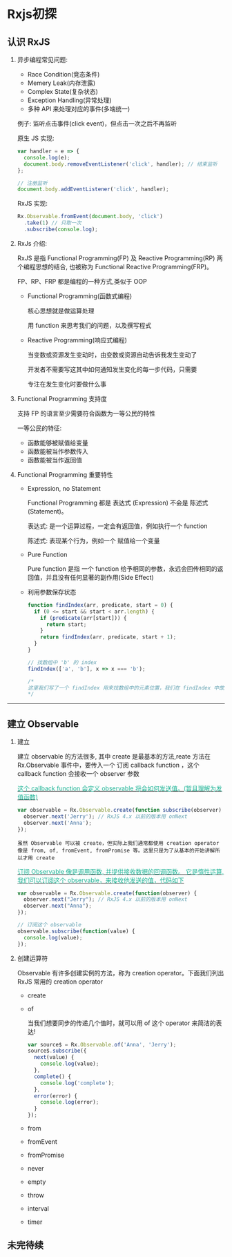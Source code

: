 # Rxjs初探

## 认识 RxJS

1.  异步编程常见问题:

    - Race Condition(竞态条件)
    - Memery Leak(内存泄露)
    - Complex State(复杂状态)
    - Exception Handling(异常处理)
    - 多种 API 来处理对应的事件(多端统一)

    例子: 监听点击事件(click event)，但点击一次之后不再监听

    原生 JS 实现:

    ```js
    var handler = e => {
      console.log(e);
      document.body.removeEventListener('click', handler); // 结束监听
    };

    // 注册监听
    document.body.addEventListener('click', handler);
    ```

    RxJS 实现:

    ```js
    Rx.Observable.fromEvent(document.body, 'click')
      .take(1) // 只取一次
      .subscribe(console.log);
    ```

2.  RxJs 介绍:

    RxJS 是指 Functional Programming(FP) 及 Reactive Programming(RP) 两个编程思想的结合, 也被称为 Functional Reactive Programming(FRP)。

    FP、RP、FRP 都是编程的一种方式,类似于 OOP

    - Functional Programming(函数式编程)

      核心思想就是做运算处理

      用 function 来思考我们的问题，以及撰写程式

    - Reactive Programming(响应式编程)

      当变数或资源发生变动时，由变数或资源自动告诉我发生变动了

      开发者不需要写这其中如何通知发生变化的每一步代码，只需要

      专注在发生变化时要做什么事

3.  Functional Programming 支持度

    支持 FP 的语言至少需要符合函数为一等公民的特性

    一等公民的特征:

    - 函数能够被赋值给变量
    - 函数能被当作参数传入
    - 函数能被当作返回值

4.  Functional Programming 重要特性

    - Expression, no Statement

      Functional Programming 都是 表达式 (Expression) 不会是 陈述式(Statement)。

      表达式: 是一个运算过程，一定会有返回值，例如执行一个 function

      陈述式: 表现某个行为，例如一个 赋值给一个变量

    - Pure Function

      Pure function 是指 一个 function 给予相同的参数，永远会回传相同的返回值，并且没有任何显著的副作用(Side Effect)

    - 利用参数保存状态

      ```js
      function findIndex(arr, predicate, start = 0) {
        if (0 <= start && start < arr.length) {
          if (predicate(arr[start])) {
            return start;
          }
          return findIndex(arr, predicate, start + 1);
        }
      }

      // 找数组中 'b' 的 index
      findIndex(['a', 'b'], x => x === 'b');

      /*
      这里我们写了一个 findIndex 用来找数组中的元素位置，我们在 findIndex 中故意多塞了一个参数用来保存当前找到第几个 index 的状态，这就是利用参数保存状态！
      */
      ```

---

## 建立 Observable

1.  建立

    建立 observable 的方法很多, 其中 create 是最基本的方法,reate 方法在 Rx.Observable 事件中，要传入一个 订阅 callback function ，这个 callback function 会接收一个 observer 参数

    <u>
      <font color=#1ab394>
        这个 callback function 会定义 observable 将会如何发送值。(暂且理解为发值函数)
      </font>
    </u>

    ```js
    var observable = Rx.Observable.create(function subscribe(observer) {
      observer.next('Jerry'); // RxJS 4.x 以前的版本用 onNext
      observer.next('Anna');
    });
    ```

        虽然 Observable 可以被 create，但实际上我们通常都使用 creation operator 像是 from, of, fromEvent, fromPromise 等。这里只是为了从基本的开始讲解所以才用 create


    <u>
      <font color=#1ab394>
          订阅 Observable 像是调用函数, 并提供接收数据的回调函数。
          它是惰性运算,
          我们可以订阅这个 observable，来接收他发送的值，代码如下
      </font>
    </u>

    ```js
    var observable = Rx.Observable.create(function(observer) {
      observer.next("Jerry"); // RxJS 4.x 以前的版本用 onNext
      observer.next("Anna");
    });

    // 订阅这个 observable
    observable.subscribe(function(value) {
      console.log(value);
    });
    ```

2. 创建运算符

   Observable 有许多创建实例的方法，称为 creation operator。下面我们列出 RxJS 常用的 creation operator

   - create
   - of

     当我们想要同步的传递几个值时，就可以用 of 这个 operator 来简洁的表达!

     ```js
     var source$ = Rx.Observable.of('Anna', 'Jerry');
     source$.subscribe({
       next(value) {
         console.log(value);
       },
       complete() {
         console.log('complete');
       },
       error(error) {
         console.log(error);
       }
     });
     ```

   - from
   - fromEvent
   - fromPromise
   - never
   - empty
   - throw
   - interval
   - timer

## 未完待续
